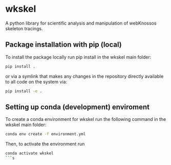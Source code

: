 # wkskel

A python library for scientific analysis and manipulation of webKnossos skeleton tracings.

## Package installation with pip (local)

To install the package locally run pip install in the wkskel main folder:
``` bash
pip install .
```

or via a symlink that makes any changes in the repository directly available to
all code on the system via:
``` bash
pip install -e .
```

## Setting up conda (development) enviroment

To create a conda environment for wkskel run the following command in the wkskel 
main folder:
``` bash
conda env create -f environment.yml
```

Then, to activate the environment run
``` bash
conda activate wkskel
```s
